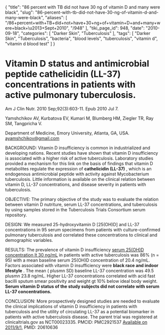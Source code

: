 {
    "title": "86 percent with TB did not have 30 ng of vitamin D and many were black",
    "slug": "86-percent-with-tb-did-not-have-30-ng-of-vitamin-d-and-many-were-black",
    "aliases": [
        "/86+percent+with+TB+did+not+have+30+ng+of+vitamin+D+and+many+were+black+\u2013+Sept+2010",
        "/948"
    ],
    "tiki_page_id": 948,
    "date": "2010-09-18",
    "categories": [
        "Darker Skin",
        "Tuberculosis"
    ],
    "tags": [
        "Darker Skin",
        "Tuberculosis",
        "bacteria",
        "blood levels",
        "tuberculosis",
        "vitamin d",
        "vitamin d blood test"
    ]
}


# Vitamin D status and antimicrobial peptide cathelicidin (LL-37) concentrations in patients with active pulmonary tuberculosis.

Am J Clin Nutr. 2010 Sep;92(3):603-11. Epub 2010 Jul 7.

Yamshchikov AV, Kurbatova EV, Kumari M, Blumberg HM, Ziegler TR, Ray SM, Tangpricha V.

Department of Medicine, Emory University, Atlanta, GA, USA. ayamshchikov@gmail.com

BACKGROUND: Vitamin D insufficiency is common in industrialized and developing nations. Recent studies have shown that vitamin D insufficiency is associated with a higher risk of active tuberculosis. Laboratory studies provided a mechanism for this link on the basis of findings that vitamin D metabolites regulate the expression of  **cathelicidin (LL-37)** , which is an endogenous antimicrobial peptide with activity against Mycobacterium tuberculosis. Little information is available on the clinical relation between vitamin D, LL-37 concentrations, and disease severity in patients with tuberculosis.

OBJECTIVE: The primary objective of the study was to evaluate the relation between vitamin D nutriture, serum LL-37 concentrations, and tuberculosis by using samples stored in the Tuberculosis Trials Consortium serum repository.

DESIGN: We measured 25-hydroxyvitamin D <span>[25(OH)D]</span> and LL-37 concentrations in 95 serum specimens from patients with culture-confirmed pulmonary tuberculosis and correlated these concentrations to clinical and demographic variables.

RESULTS: The prevalence of vitamin D insufficiency [serum 25(OH)D concentration lt 30 ng/mL](serum%2025(OH)D%20concentration%20lt%2030%20ng/mL) in patients with active tuberculosis was 86% (n = 95) with a mean baseline serum 25(OH)D concentration of 20.4 ng/mL. Factors associated with vitamin D insufficiency were  **black race and indoor lifestyle** . The mean ( plusmn SD) baseline LL-37 concentration was 49.5 plusmn 23.8 ng/mL. Higher LL-37 concentrations correlated with acid fast bacilli sputum smear positivity and weight gt 10% below ideal body weight.  **Serum vitamin D status of the study subjects did not correlate with serum LL-37 concentrations.** 

CONCLUSION: More prospectively designed studies are needed to evaluate the clinical implications of vitamin D insufficiency in patients with tuberculosis and the utility of circulating LL-37 as a potential biomarker in patients with active tuberculosis disease. The parent trial was registered at clinicaltrials.gov as NCT00023335. PMCID: PMC2921537 [Available on 2011/9/1](Available%20on%202011/9/1), 	PMID: 20610636